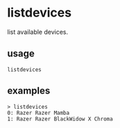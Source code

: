 # listdevices

list available devices.

## usage

```
listdevices
```

## examples

```
> listdevices
0: Razer Razer Mamba
1: Razer Razer BlackWidow X Chroma
```
